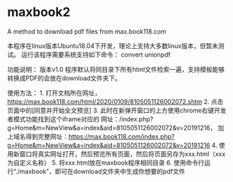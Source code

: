 # maxbook2
A method to download pdf files from max.book118.com

本程序在linux版本Ubuntu18.04下开发，理论上支持大多数linux版本，但暂未测试。
运行该程序需要系统支持如下命令：
convert
unionpdf

功能说明：
版本v1.0
程序默认将同目录下所有html文件检索一遍，支持模板能够转换成PDF的会放在download文件夹下。

使用方法：
    1. 打开文档所在网址，https://max.book118.com/html/2020/0109/8105051126002072.shtm
    2. 点击页面中的[同意并开始全文预览]
    3. 此时在新弹开窗口的上方使用chrome右键开发者模式功能找到这个iframe对应的
    网址：/index.php?g=Home&m=NewView&a=index&aid=8105051126002072&v=20191216，
    加上域名得到完整网址：https://max.book118.com/index.php?g=Home&m=NewView&a=index&aid=8105051126002072&v=20191216
    4. 使用新窗口将真实网址打开，然后预览所有页面，然后将页面另存为xxx.html（xxx为自定义名称）
    5. 将xxx.html放在maxbook程序相同目录
    6. 使用命令行运行“./maxbook”，即可在download文件夹中生成你想要的pdf文件
